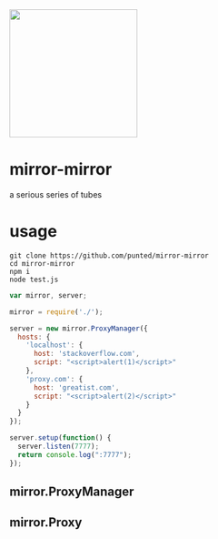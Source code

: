 <img src="https://taky.s3.amazonaws.com/31gm6glfzxkf.svg" height="225">

# mirror-mirror
a serious series of tubes

# usage

```
git clone https://github.com/punted/mirror-mirror
cd mirror-mirror
npm i
node test.js
```

``` javascript
var mirror, server;

mirror = require('./');

server = new mirror.ProxyManager({
  hosts: {
    'localhost': {
      host: 'stackoverflow.com',
      script: "<script>alert(1)</script>"
    },
    'proxy.com': {
      host: 'greatist.com',
      script: "<script>alert(2)</script>"
    }
  }
});

server.setup(function() {
  server.listen(7777);
  return console.log(":7777");
});
```

## mirror.ProxyManager
## mirror.Proxy

